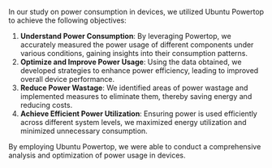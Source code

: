 In our study on power consumption in devices, we utilized Ubuntu Powertop to achieve the following objectives:

1. **Understand Power Consumption**: By leveraging Powertop, we accurately measured the power usage of different components under various conditions, gaining insights into their consumption patterns.
2. **Optimize and Improve Power Usage**: Using the data obtained, we developed strategies to enhance power efficiency, leading to improved overall device performance.
3. **Reduce Power Wastage**: We identified areas of power wastage and implemented measures to eliminate them, thereby saving energy and reducing costs.
4. **Achieve Efficient Power Utilization**: Ensuring power is used efficiently across different system levels, we maximized energy utilization and minimized unnecessary consumption.

By employing Ubuntu Powertop, we were able to conduct a comprehensive analysis and optimization of power usage in devices.
